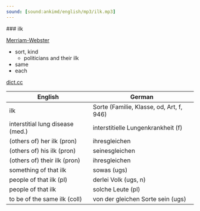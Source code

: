 ```yaml
---
sound: [sound:ankimd/english/mp3/ilk.mp3]
---
```


\### ilk

[Merriam-Webster](https://www.merriam-webster.com/dictionary/ilk)

- sort, kind
    - politicians and their ilk
- same
- each

[dict.cc](https://www.dict.cc/ilk)

| English        | German       |
| -------------- | ------------ |
| ilk | Sorte (Familie, Klasse, od, Art, f, 946) |
| interstitial lung disease <ILD> (med.) | interstitielle Lungenkrankheit <ILK> (f) |
| (others of) her ilk (pron) | ihresgleichen |
| (others of) his ilk (pron) | seinesgleichen |
| (others of) their ilk (pron) | ihresgleichen |
| something of that ilk | sowas (ugs) |
| people of that ilk (pl) | derlei Volk (ugs, n) |
| people of that ilk | solche Leute (pl) |
| to be of the same ilk (coll) | von der gleichen Sorte sein (ugs) |
